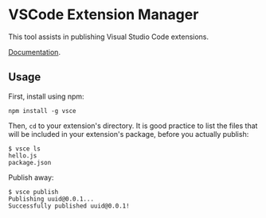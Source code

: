 # VSCode Extension Manager

This tool assists in publishing Visual Studio Code extensions.

[Documentation](https://github.com/Microsoft/vscode-extensionbuilders/blob/master/docs/tools/gallerycli.md).

## Usage

First, install using npm:

```
npm install -g vsce
```

Then, `cd` to your extension's directory.
It is good practice to list the files that will be included in your extension's
package, before you actually publish:

```
$ vsce ls
hello.js
package.json
```

Publish away:

```
$ vsce publish
Publishing uuid@0.0.1...
Successfully published uuid@0.0.1!
```
